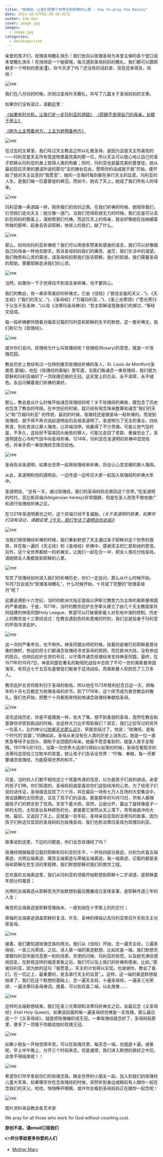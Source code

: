 ```yaml
---
title: "玫瑰经，让我们把整个世界交到耶稣的心里 - how to pray the Rosary"
date: 2023-10-07T02:38:10.427Z
author: Ida Gao
cover: image.jpg
images:
  - image.jpg
categories:
  - Uncategorized
---
```


亲爱的孩子们，玫瑰圣母瞻礼快乐！我们也向以玫瑰圣母为本堂主保的各个堂口说本堂瞻礼快乐！先悄悄说一个秘密哦，每次遇到圣母妈妈的瞻礼，我们都可以跟耶稣求一个特别的恩宠(🤫)，你今天求了吗？还没有的话赶紧，现在还来得及，哈哈！

<!--more-->

![ree](https://static.wixstatic.com/media/ec8b63_e7f7a2c6960045ca95a3dca2a61373f4~mv2.png)

我们在八月份的时候，庆祝过圣母升天瞻礼，并写了几篇关于圣母妈妈的文章。

如果你们没有读过，请戳这里：

[《如果有时光机，让我们走一走玛利亚的道路》](https://www.urloveinme.com/post/the-way-of-mary) [《耶稣不舍得自己的母亲，长眠于地上》](https://www.urloveinme.com/post/assumption-of-the-blessed-virgin-mary)

[《她为上主预备地方，上主为她预备地方》](https://www.urloveinme.com/post/她为上主预备地方，上主为她预备地方-天上的母后，节日快乐！)

  

![ree](https://static.wixstatic.com/media/55472c_df768cce10b3479abba9e76318c4c4e7~mv2.jpg)

  

在过去的文章里，我们写过天主教会之所以礼敬圣母，是因为这是天主所喜悦的——玛利亚是天主所有受造物里最完美的那一位，所以天主可以放心地让自己的圣子耶稣从玛利亚的身上取得人类的肉躯；同时，玛利亚也是最完美的基督徒，她从最初回应天使的邀请所说的那句“主的婢女在此，愿照你的话成就于我”开始，便开始了她对天主旨意的“我愿意”，她的一生每时每刻都在承行天主的旨意。玛利亚的人生，是我们每一位基督徒的典范。而如今，她去了天上，她成了我们所有人的母亲。

![ree](https://static.wixstatic.com/media/ec8b63_4d6dbd848014491dbf046f6f55861bba~mv2.png)

玛利亚像一条道路一样，陪伴我们的信仰之旅。在我们祈祷的时候，她陪伴我们，引领我们走向天主；她又像一道门，当我们觉得软弱无力的时候，我们总是可以去趴在妈妈的膝盖上，请她帮我们代祷。而这位天上的母亲，就会好像她在加纳婚宴所做的那样，起身去告诉耶稣，地球上的我们，缺了什么。

![ree](https://static.wixstatic.com/media/ec8b63_87872374e5c34e39af2372adc70fbbcb~mv2.png)

那么，如何向玛利亚祈祷呢？我们可以用很多赞美和感谢的语言。我们可以好像跟自己的母亲一样地去聊天，告诉圣母妈妈我们的痛苦、迷茫，我们生活中的渴望，我们物质和心灵的需求。请圣母妈妈帮我们告诉耶稣，我们的软弱，我们需要圣母的帮助，需要耶稣走进我们的心灵。

![ree](https://static.wixstatic.com/media/ec8b63_20b803faaab44829a8a14d728e7de9da~mv2.png)

当然，如果你一下子觉得找不到语言来祈祷，也不要担心。

我们的教会，有一串非常美好的祈祷文，它由《信经》(“我信全能的天父…”)、《天主经》(“我们的天父…”)、《圣母经》(“万福玛利亚…”)、《圣三光荣颂》(“愿光荣归于父及子及圣神…”)以及《法蒂玛圣母祷词》“吾主耶稣请宽赦我们的罪过…”等经文组成。

每一段祈祷都伴随着对福音记载的玛利亚和耶稣的生平的默想。这一套祈祷文，我们称它为《玫瑰经》。

  

  

![ree](https://static.wixstatic.com/media/55472c_0aa5ef5d585f4e0c9c29c06fb2e4c18f~mv2.jpg)

  

  

或许你们会问，玫瑰经为什么叫玫瑰经呢？玫瑰经(Rosary)的意思，就是一片玫瑰花园。

教会历史上曾经有过一位特别推崇玫瑰经祈祷的圣人，St. Louis de Montfort(圣类思.蒙福)，他在《玫瑰经的奥秘》里写道，当我们每诵念一串玫瑰经，我们就为耶稣和玛利亚编织了一顶玫瑰花做的王冠。这天堂上的花朵，永不凋零，永不褪色，永远闪耀着我们祈祷的美好。

  

  

![ree](https://static.wixstatic.com/media/55472c_dd7105c5d9f840e1b07a468bcd204a8d~mv2.jpg)

  

  

那么，教会是从什么时候开始诵念玫瑰经的呢？关于玫瑰经的典故，既包含了历史也包含了教会的传统。在中世纪的时候，就已经有用念珠来数算和诵念“我们的天父”和“万福玛利亚” 的传统，最初的时候，玫瑰经还是跟圣咏一起祈祷的。而说到玫瑰经，就不得不再次说起道明会的会祖圣道明了。圣道明为了天主的事业，四处奔波，到处宣讲让罪人悔改，让异端消停。他赢得了不少灵魂，可是让他气馁的是，不多久，这些好不容易回头皈依的罪人，可能又走回了老路、重操旧业了。圣道明就在心冷和气馁中向圣母祈祷，1214年，玛利亚在圣道明的祈祷中显现给他，并亲手把一串玫瑰经念珠交给他。

![ree](https://static.wixstatic.com/media/ec8b63_f8a73388bff7497bbb0dc04fae4fbece~mv2.png)

  

圣母告诉圣道明，如果全世界一起用玫瑰经来祈祷，将会让心灵坚硬的罪人悔改。

从此，圣道明和他的道明会，一边传道一边号召大家一起加入玫瑰经的祈祷大军中。

圣道明说，“总有一天，通过玫瑰经，我们的圣母妈妈会救回这个世界。”在圣道明的时代，亚比斯异端(Albigensian heresy)非常猖獗，但是在圣人孜孜不倦地推广和进行玫瑰经祈祷之后，

在1221年圣道明离世之时，这个异端已经不复威胁。_(关于圣道明的故事，如果你们没有读过，请戳这里_[_《今天，我们专访了道明会的会祖》_](https://www.urloveinme.com/post/st-dominic)_)_

![ree](https://static.wixstatic.com/media/ec8b63_f48a8db848fd46bca3ec1830f4255f84~mv2.png)

当我们用玫瑰经祈祷的时候，我们重新默想了天主通过圣子耶稣对这个世界的救赎，并在每一遍的《天主经》和《圣母经》祈祷中，感谢天主的仁慈和祂的恩宠。另外，这个全世界都统一的祈祷文，让我们一起在合一中，把全人类托付给圣母，请她把全人类都放到耶稣的心里。

  

  

![ree](https://static.wixstatic.com/media/55472c_dc3d3948d21443cda9d80d9441e72564~mv2.jpg)

  

写完了玫瑰经如何进入我们的祈祷历史，你们一定会问，那么从什么时候开始，10月7日会成为“玫瑰圣母瞻礼”，什么时候开始，十月成了完整的“玫瑰圣母月”呢？

这要追溯到十六世纪，当时的欧洲大陆正面临以伊斯兰教势力为主体的奥斯曼帝国的严重威胁。于是，1571年，当时的教宗庇护五世牵头建立了由几个天主教国家共同组建的神圣同盟Holy League，希望可以打破奥斯曼人对东地中海的控制。历史上的教宗良十三曾经说过：在教会遇到危险和患难的时刻，我们总是投身于玛利亚的怀抱寻求庇护。

  

  

![ree](https://static.wixstatic.com/media/55472c_66495d52a8784ffb9176868c02443143~mv2.jpg)

  

这一次的严重考验，也不例外。神圣同盟出师的时候，挂着的是被钉的耶稣基督肖像的旗帜，参战的将士们都诵念玫瑰经寻求圣母的照顾。而在欧洲大陆，没有参战的民众，也响应庇护五世的号召，以守斋并诵念玫瑰经来支持神圣同盟。最终，在1571年的10月7日，神圣同盟在著名的勒班陀战役中击败了不可一世的奥斯曼帝国海军，有将近七千五百名基督徒们献身于这场战役，而奥斯曼人却损伤了三万多人。

  

教宗庇护五世将胜利归于圣母的助佑，所以他在1573年胜利纪念日这一天，把每年的十月七日都定为玫瑰圣母的庆节。到了1716年，这个庆节成为普世教会的瞻礼。我们也开始，把整个十月都用来特别地诵念玫瑰经奉献给圣母。

![ree](https://static.wixstatic.com/media/ec8b63_a1c48ae5292345258d9cdbdcc672e293~mv2.png)

读完这段历史，你是不是跟我一样，张大了嘴，想不到柔弱的圣母，竟然在教会和基督信仰受到挑战的时候，会这样大力出手帮助我们？其实，我们之前写过的另外一位圣人，比约神父([_《他离天主那么近》_](https://www.urloveinme.com/post/padre-pio))，早就总结过了。他说：“玫瑰经，是每个时代的‘武器’。”的确如此，圣母从来没有在人类的历史上消失过。她是一位一直焦急等待子女回头、期盼子女团圆的母亲。她最不愿意看到的，就是人类手足相残。1917年5月13日，当第一次世界大战进行得如火如荼的时候，圣母在葡萄牙的法蒂玛显现给三位牧羊的孩童。她让孩子们告诉全世界：“忏悔、奉献，每一天都要诵念玫瑰经，为能获得世界的和平。”

  

  

![ree](https://static.wixstatic.com/media/55472c_dc3d3948d21443cda9d80d9441e72564~mv2.jpg)

  

可是，当时的人们都不相信这三个孩童传递的信息，以为是孩子们说的胡话。亲爱的孩子们呐，你们知道的，圣母妈妈就是喜欢你们这般纯净的心灵。为了给孩子们说的话作证，圣母接连显现了六个月，并在最后一场有七万人在场的大型集会中，用会跳舞的太阳奇迹，证实了孩子们的话语。那是那年的10月13日，所有人都根据孩子们的预言到了现场。天空下着大雨，突然，云层分开，露出了旋转像盘子一样的太阳，太阳发出各种颜色的光，紧接着它突然从天上落下，弯弯曲曲冲向大地，最后，又返回了天上。这就是一百年前，圣母亲自显现的法蒂玛的故事。因为孩子们称这位显现的圣母妈妈为玫瑰圣母，我们也称法蒂玛圣母为玫瑰玛利亚。

![ree](https://static.wixstatic.com/media/ec8b63_f6640171a0294e2396e0f01a5dacf4f7~mv2.png)

故事说到这里，下边的问题是，你们会念玫瑰经了吗？

  

玫瑰经根据福音记载的耶稣和玛利亚的生平，一共有四部分奥迹，分别为欢喜五端奥迹、光明五端奥迹、痛苦五端奥迹与荣福五端奥迹。每一端奥迹，记载的都是圣母和耶稣在世生活的里程碑，我们默想耶稣对我们的救世工程。

  

在欢喜的五端奥迹里，我们从玛利亚的领报开始默想到耶稣十二岁讲道，是耶稣童年部分的福音；

光明的五端奥迹从耶稣受洗开始默想到最后晚餐成立圣体圣事，是耶稣传道三年的人生；

痛苦的五端奥迹是耶稣受难始末，一直到祂在十字架上的的交付；

荣福的五端奥迹涵盖耶稣的复活、升天、圣神的降临以及玛利亚荣召升天和天主光荣圣母。

  

![ree](https://static.wixstatic.com/media/55472c_f510635ce4944490ad0749a2084bb405~mv2.jpg)

  

接着，我们要知道玫瑰念珠的用法。我们从《信经》开始，念一遍天主经，三遍圣母经，一圣三光荣颂。之后，进入第一端的奥迹默想，比如欢喜一端，我们默想天使跟玛利亚传报讯息那一刻的场景，天使的问候、玛利亚的惊慌，以及她充满信德地回复。在默观这样的福音景象之后，我们可以加上我们的祈祷和感谢，比如_“感谢玛利亚，因为妳的這句「我愿意」，天主的计划得以实现。也谢谢你，教会了我们，在一切之上，最重要的，是去承行天主的旨意”_。这样，这一端的奥迹默想就结束了，我们在这个默想的基础上，念一遍天主经，十遍圣母经，一遍圣三光荣颂，一遍法蒂玛圣母祷词。接着，可以到欢喜二端，以此类推……

  

  

![ree](https://static.wixstatic.com/media/55472c_560baa08ad7a450b9a30cc24b06fc79d~mv2.webp/v1/fill/w_138,h_180,al_c,q_80,usm_0.66_1.00_0.01,blur_2,enc_avif,quality_auto/55472c_560baa08ad7a450b9a30cc24b06fc79d~mv2.webp)

  

这样的五端默想结束。我们在圣三光荣颂和法蒂玛祈祷文之后，会最后念《又圣母经》(Hail Holy Queen)。如果说前面的每一遍圣母经仿佛是一支玫瑰，那么最后这一个《又圣母经》，就是把玫瑰编织成王冠。一串玫瑰经就念好了，圣母妈妈那里，便多了一顶属于你献给她的玫瑰王冠。

  

![ree](https://static.wixstatic.com/media/55472c_9c3df09601d447c690e3db0511dce8ad~mv2.jpg)

  

如果小朋友一开始觉得辛苦，可以在玫瑰月里，每天念一端，也就是十遍。或者呢，早上中午晚上，分开三个时段来念。但是通常，我们进入默想的美好之中后，会舍不得结束呢！！

  

  

![ree](https://static.wixstatic.com/media/55472c_15fcab20e9d74fb692f9fc4861052e98~mv2.jpg)

  

  

希望你们早早拿起你们的玫瑰念珠，跟全世界的小朋友一起，加入到我们的玫瑰经儿童大军来。如果哪天你在念玫瑰经的时候，突然听到身边或眼前有人跟你一起在念我们的天父，哈哈，悄悄睁开眼睛，或许你会看到圣母妈妈正在跟你一起念呢！

![ree](https://static.wixstatic.com/media/ec8b63_2880e341980045e384323da0853e9b6c~mv2.png)

  

  

  

图片资料来自教会各艺术家

We pray for all those who work for God without counting cost.

**原创不易，请email订阅我们**

**👉并分享给更多你爱的人们**

*   [Mother Mary](https://www.urloveinme.com/首頁/categories/mother-mary)
